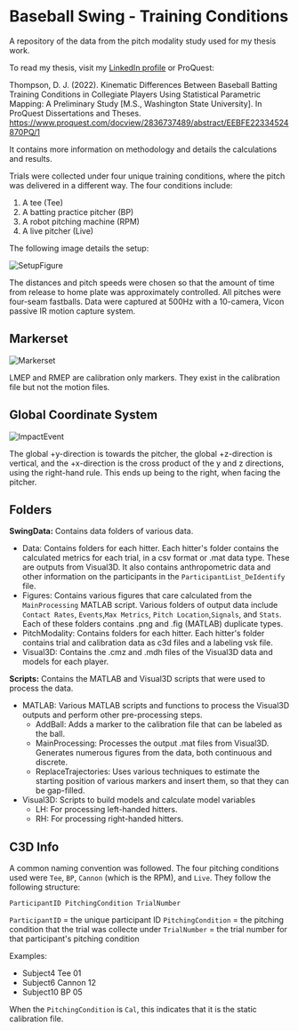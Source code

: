 # Baseball Swing - Training Conditions
A repository of the data from the pitch modality study used for my thesis work. 

To read my thesis, visit my [LinkedIn profile](https://www.linkedin.com/in/devin-thompson-180198b7/) or ProQuest: 

Thompson, D. J. (2022). Kinematic Differences Between Baseball Batting Training Conditions in Collegiate Players Using Statistical Parametric Mapping: A Preliminary Study [M.S., Washington State University]. In ProQuest Dissertations and Theses. https://www.proquest.com/docview/2836737489/abstract/EEBFE22334524870PQ/1


It contains more information on methodology and details the calculations and results.

Trials were collected under four unique training conditions, where the pitch was delivered in a different way. The four conditions include:
1. A tee (Tee)
2. A batting practice pitcher (BP)
3. A robot pitching machine (RPM)
4. A live pitcher (Live)

The following image details the setup:

![SetupFigure](https://github.com/DevinThompson2/BaseballSwingTrainingConditions/assets/53098472/8ef8e4d5-ac12-4657-8139-5696ae9fdd44)

The distances and pitch speeds were chosen so that the amount of time from release to home plate was approximately controlled. All pitches were four-seam fastballs. Data were captured at 500Hz with a 10-camera, Vicon passive IR motion capture system.

## Markerset
![Markerset](https://github.com/DevinThompson2/BaseballSwingTrainingConditions/assets/53098472/d74f8091-b257-4354-af5a-523e9cab6c6f)

LMEP and RMEP are calibration only markers. They exist in the calibration file but not the motion files.

## Global Coordinate System
![ImpactEvent](https://github.com/DevinThompson2/BaseballSwingTrainingConditions/assets/53098472/97334144-4c8e-4173-8894-b4f00e4f0ffc)

The global +y-direction is towards the pitcher, the global +z-direction is vertical, and the +x-direction is the cross product of the y and z directions, using the right-hand rule. This ends up being to the right, when facing the pitcher. 

## Folders
**SwingData:** Contains data folders of various data.
* Data: Contains folders for each hitter. Each hitter's folder contains the calculated metrics for each trial, in a csv format or .mat data type. These are outputs from Visual3D. It also contains anthropometric data and other information on the participants in the `ParticipantList_DeIdentify` file.
* Figures: Contains various figures that care calculated from the `MainProcessing` MATLAB script. Various folders of output data include `Contact Rates`, `Events`,`Max Metrics`, `Pitch Location`,`Signals`, and `Stats`. Each of these folders contains .png and .fig (MATLAB) duplicate types.
* PitchModality: Contains folders for each hitter. Each hitter's folder contains trial and calibration data as c3d files and a labeling vsk file.
* Visual3D: Contains the .cmz and .mdh files of the Visual3D data and models for each player.

**Scripts:** Contains the MATLAB and Visual3D scripts that were used to process the data.
* MATLAB: Various MATLAB scripts and functions to process the Visual3D outputs and perform other pre-processing steps.
  * AddBall: Adds a marker to the calibration file that can be labeled as the ball.
  * MainProcessing: Processes the output .mat files from Visual3D. Generates numerous figures from the data, both continuous and discrete.
  * ReplaceTrajectories: Uses various techniques to estimate the starting position of various markers and insert them, so that they can be gap-filled.
* Visual3D: Scripts to build models and calculate model variables
  * LH: For processing left-handed hitters.
  * RH: For processing right-handed hitters.

  
## C3D Info
A common naming convention was followed. The four pitching conditions used were `Tee`, `BP`, `Cannon` (which is the RPM), and `Live`. They follow the following structure:

`ParticipantID PitchingCondition TrialNumber`

`ParticipantID` = the unique participant ID
`PitchingCondition` = the pitching condition that the trial was collecte under
`TrialNumber` = the trial number for that participant's pitching condition

Examples:
* Subject4 Tee 01
* Subject6 Cannon 12
* Subject10 BP 05

When the `PitchingCondition` is `Cal`, this indicates that it is the static calibration file.
